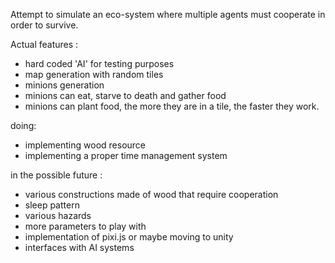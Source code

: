 Attempt to simulate an eco-system where multiple agents must cooperate in order to survive.

Actual features :
- hard coded 'AI' for testing purposes
- map generation with random tiles
- minions generation
- minions can eat, starve to death and gather food
- minions can plant food, the more they are in a tile, the faster they work.

doing:
- implementing wood resource
- implementing a proper time management system

in the possible future :
- various constructions made of wood that require cooperation
- sleep pattern
- various hazards
- more parameters to play with
- implementation of pixi.js or maybe moving to unity
- interfaces with AI systems